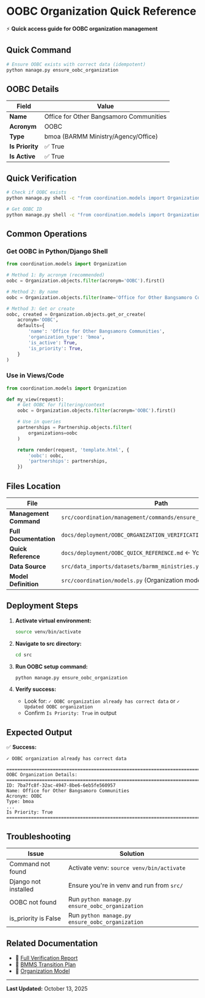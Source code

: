 # OOBC Organization Quick Reference

⚡ **Quick access guide for OOBC organization management**

## Quick Command

```bash
# Ensure OOBC exists with correct data (idempotent)
python manage.py ensure_oobc_organization
```

## OOBC Details

| Field | Value |
|-------|-------|
| **Name** | Office for Other Bangsamoro Communities |
| **Acronym** | OOBC |
| **Type** | bmoa (BARMM Ministry/Agency/Office) |
| **Is Priority** | ✅ True |
| **Is Active** | ✅ True |

## Quick Verification

```bash
# Check if OOBC exists
python manage.py shell -c "from coordination.models import Organization; print('OOBC exists:', Organization.objects.filter(acronym='OOBC').exists())"

# Get OOBC ID
python manage.py shell -c "from coordination.models import Organization; oobc = Organization.objects.filter(acronym='OOBC').first(); print('ID:', oobc.id if oobc else 'Not found')"
```

## Common Operations

### Get OOBC in Python/Django Shell
```python
from coordination.models import Organization

# Method 1: By acronym (recommended)
oobc = Organization.objects.filter(acronym='OOBC').first()

# Method 2: By name
oobc = Organization.objects.filter(name='Office for Other Bangsamoro Communities').first()

# Method 3: Get or create
oobc, created = Organization.objects.get_or_create(
    acronym='OOBC',
    defaults={
        'name': 'Office for Other Bangsamoro Communities',
        'organization_type': 'bmoa',
        'is_active': True,
        'is_priority': True,
    }
)
```

### Use in Views/Code
```python
from coordination.models import Organization

def my_view(request):
    # Get OOBC for filtering/context
    oobc = Organization.objects.filter(acronym='OOBC').first()

    # Use in queries
    partnerships = Partnership.objects.filter(
        organizations=oobc
    )

    return render(request, 'template.html', {
        'oobc': oobc,
        'partnerships': partnerships,
    })
```

## Files Location

| File | Path |
|------|------|
| **Management Command** | `src/coordination/management/commands/ensure_oobc_organization.py` |
| **Full Documentation** | `docs/deployment/OOBC_ORGANIZATION_VERIFICATION.md` |
| **Quick Reference** | `docs/deployment/OOBC_QUICK_REFERENCE.md` ← You are here |
| **Data Source** | `src/data_imports/datasets/barmm_ministries.yaml` |
| **Model Definition** | `src/coordination/models.py` (Organization model) |

## Deployment Steps

1. **Activate virtual environment:**
   ```bash
   source venv/bin/activate
   ```

2. **Navigate to src directory:**
   ```bash
   cd src
   ```

3. **Run OOBC setup command:**
   ```bash
   python manage.py ensure_oobc_organization
   ```

4. **Verify success:**
   - Look for: `✓ OOBC organization already has correct data` or `✓ Updated OOBC organization`
   - Confirm `Is Priority: True` in output

## Expected Output

✅ **Success:**
```
✓ OOBC organization already has correct data

================================================================================
OOBC Organization Details:
================================================================================
ID: 7ba7fc8f-32ac-4947-8be6-6eb5fe560957
Name: Office for Other Bangsamoro Communities
Acronym: OOBC
Type: bmoa
...
Is Priority: True
================================================================================
```

## Troubleshooting

| Issue | Solution |
|-------|----------|
| Command not found | Activate venv: `source venv/bin/activate` |
| Django not installed | Ensure you're in venv and run from `src/` |
| OOBC not found | Run `python manage.py ensure_oobc_organization` |
| is_priority is False | Run `python manage.py ensure_oobc_organization` |

## Related Documentation

- 📖 [Full Verification Report](OOBC_ORGANIZATION_VERIFICATION.md)
- 📖 [BMMS Transition Plan](../plans/bmms/TRANSITION_PLAN.md)
- 📖 [Organization Model](../../src/coordination/models.py)

---

**Last Updated:** October 13, 2025
